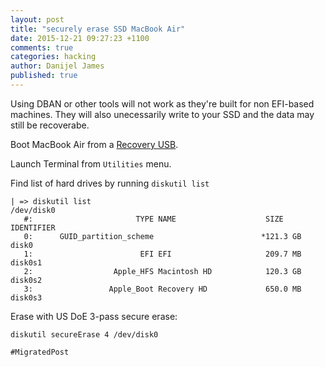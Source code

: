 ```yaml
---
layout: post
title: "securely erase SSD MacBook Air"
date: 2015-12-21 09:27:23 +1100
comments: true
categories: hacking
author: Danijel James
published: true
---
```

Using DBAN or other tools will not work as they're built for non EFI-based machines. They will also unecessarily write to your SSD and the data may still be recoverabe.

Boot MacBook Air from a [Recovery USB](https://support.apple.com/kb/dl1433).

Launch Terminal from `Utilities` menu.

Find list of hard drives by running `diskutil list`

    | => diskutil list
    /dev/disk0
       #:                       TYPE NAME                    SIZE       IDENTIFIER
       0:      GUID_partition_scheme                        *121.3 GB   disk0
       1:                        EFI EFI                     209.7 MB   disk0s1
       2:                  Apple_HFS Macintosh HD            120.3 GB   disk0s2
       3:                 Apple_Boot Recovery HD             650.0 MB   disk0s3

Erase with US DoE 3-pass secure erase:

    diskutil secureErase 4 /dev/disk0

`#MigratedPost`

